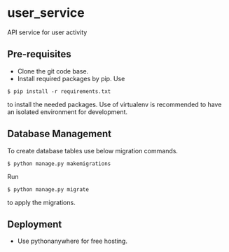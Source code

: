 user_service
==============

API service for user activity

Pre-requisites
------------
* Clone the git code base.
* Install required packages by pip. Use
```
$ pip install -r requirements.txt
```
to install the needed packages. Use of virtualenv is recommended to have an isolated environment for development.

Database Management
-----------------

 To create database tables use below migration commands.
```
$ python manage.py makemigrations 
```

Run 
```
$ python manage.py migrate 
```
to apply the migrations.


Deployment
----------

* Use pythonanywhere for free hosting.

